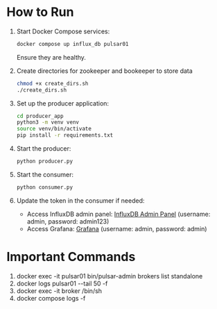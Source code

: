 # How to Run

1. Start Docker Compose services:
   ```sh
   docker compose up influx_db pulsar01
   ```
   Ensure they are healthy.

2. Create directories for zookeeper and bookeeper to store data
   ```sh
   chmod +x create_dirs.sh
   ./create_dirs.sh
   ```
3. Set up the producer application:
   ```sh
   cd producer_app
   python3 -m venv venv
   source venv/bin/activate
   pip install -r requirements.txt
   ```
4. Start the producer:
   ```sh
   python producer.py
   ```
5. Start the consumer:
   ```sh
   python consumer.py
   ```
6. Update the token in the consumer if needed:
   - Access InfluxDB admin panel: [InfluxDB Admin Panel](http://localhost:8086) (username: admin, password: admin123)
   - Access Grafana: [Grafana](http://localhost:3000) (username: admin, password: admin)

# Important Commands
1. docker exec -it pulsar01 bin/pulsar-admin brokers list standalone
2. docker logs pulsar01 --tail 50 -f
3. docker exec -it broker /bin/sh
4. docker compose logs -f
